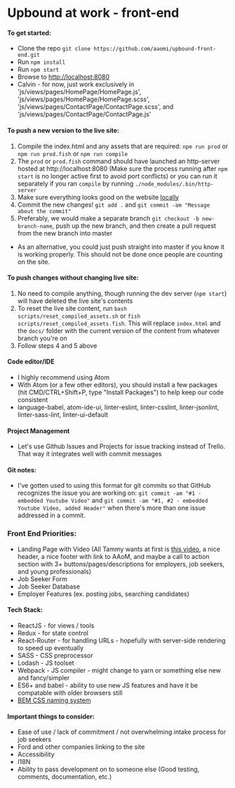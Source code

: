 # Upbound at work - front-end

#### To get started:
- Clone the repo `git clone https://github.com/aaomi/upbound-front-end.git`
- Run `npm install`
- Run `npm start`
- Browse to [http://localhost:8080](http://localhost:8080)
- Calvin - for now, just work exclusively in 'js/views/pages/HomePage/HomePage.js', 'js/views/pages/HomePage/HomePage.scss', 'js/views/pages/ContactPage/ContactPage.scss', and 'js/views/pages/ContactPage/ContactPage.js'

#### To push a new version to the live site:
1. Compile the index.html and any assets that are required: `npm run prod` or `npm run prod.fish` or `npm run compile`
2. The `prod` or `prod.fish` command should have launched an http-server hosted at http://localhost:8080 (Make sure the process running after `npm start` is no longer active first to avoid port conflicts) or you can run it separately if you ran `compile` by running `./node_modules/.bin/http-server`
3. Make sure everything looks good on the website [locally](http://localhost:8080)
4. Commit the new changes! `git add .` and `git commit -am "Message about the commit"`
5. Preferably, we would make a separate branch `git checkout -b new-branch-name`, push up the new branch, and then create a pull request from the new branch into master
- As an alternative, you could just push straight into master if you know it is working properly. This should not be done once people are counting on the site.

#### To push changes without changing live site:
1. No need to compile anything, though running the dev server (`npm start`) will have deleted the live site's contents
2. To reset the live site content, run `bash scripts/reset_compiled_assets.sh` or `fish scripts/reset_compiled_assets.fish`. This will replace `index.html` and the `docs/` folder with the current version of the content from whatever branch you're on
3. Follow steps 4 and 5 above

#### Code editor/IDE
- I highly recommend using Atom
- With Atom (or a few other editors), you should install a few packages (hit CMD/CTRL+Shift+P, type "Install Packages") to help keep our code consistent
- language-babel, atom-ide-ui, linter-eslint, linter-csslint, linter-jsonlint, linter-sass-lint, linter-ui-default

#### Project Management
- Let's use Github Issues and Projects for issue tracking instead of Trello. That way it integrates well with commit messages

#### Git notes:
- I've gotten used to using this format for git commits so that GitHub recognizes the issue you are working on: `git commit -am "#1 - embedded Youtube Video"` and `git commit -am "#1, #2 - embedded Youtube Video, added Header"` when there's more than one issue addressed in a commit.

### Front End Priorities:
- Landing Page with Video (All Tammy wants at first is [this video](https://www.youtube.com/watch?v=BrJsyBGuJNY), a nice header, a nice footer with link to AAoM, and maybe a call to action section with 3+ buttons/pages/descriptions for employers, job seekers, and young professionals)
- Job Seeker Form
- Job Seeker Database
- Employer Features (ex. posting jobs, searching candidates)

#### Tech Stack:
- ReactJS - for views / tools
- Redux - for state control
- React-Router - for handling URLs - hopefully with server-side rendering to speed up eventually
- SASS - CSS preprocessor
- Lodash - JS toolset
- Webpack - JS compiler - might change to yarn or something else new and fancy/simpler
- ES6+ and babel - ability to use new JS features and have it be compatable with older browsers still
- [BEM CSS naming system](http://getbem.com/naming/)

#### Important things to consider:
- Ease of use / lack of commitment / not overwhelming intake process for job seekers
- Ford and other companies linking to the site
- Accessibility
- I18N
- Ability to pass development on to someone else (Good testing, comments, documentation, etc.)

